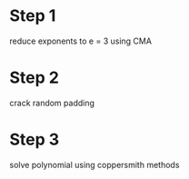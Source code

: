# Step 1
reduce exponents to e = 3 using CMA
# Step 2
crack random padding
# Step 3
solve polynomial using coppersmith methods